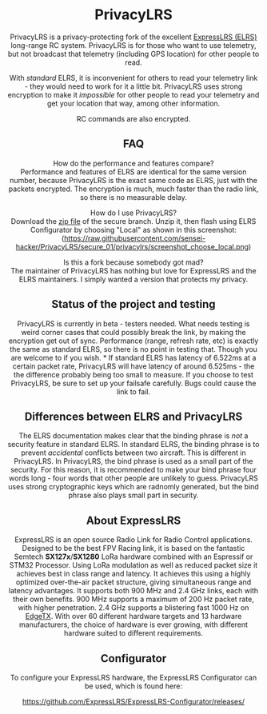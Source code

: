 
<center>

# PrivacyLRS
PrivacyLRS is a privacy-protecting fork of the excellent [ExpressLRS (ELRS)](https://www.expresslrs.org/) long-range RC system.
PrivacyLRS is for those who want to use telemetry, but not broadcast that telemetry (including GPS location) for 
other people to read.

With *standard* ELRS, it is inconvenient for others to read your telemetry link - they would need to work for it a little bit.
PrivacyLRS uses strong encryption to make it *impossible* for other people to read your telemetry and get your location
that way, among other information.

RC commands are also encrypted.

## FAQ
How do the performance and features compare?  
  Performance and features of ELRS are identical for the same version number, because PrivacyLRS is the exact same code as ELRS, just with the packets encrypted.
  The encryption is much, much faster than the radio link, so there is no measurable delay.

How do I use PrivacyLRS?  
  Download the [zip file](https://github.com/sensei-hacker/PrivacyLRS/archive/refs/heads/secure_01.zip) of the secure branch.
  Unzip it, then flash using ELRS Configurator by choosing "Local" as shown in this screenshot:
  (https://raw.githubusercontent.com/sensei-hacker/PrivacyLRS/secure_01/privacylrs/screenshot_choose_local.png)

Is this a fork because somebody got mad?  
  The maintainer of PrivacyLRS has nothing but love for ExpressLRS and the ELRS maintainers. I simply wanted a version that protects my privacy.

## Status of the project and testing
PrivacyLRS is currently in beta - testers needed. What needs testing is weird corner cases that could possibly break the
link, by making the encryption get out of sync.  Performance (range, refresh rate, etc) is exactly the same as standard ELRS,
so there is no point in testing that. Though you are welcome to if you wish.
\* If standard ELRS has latency of 6.522ms at a certain packet rate, PrivacyLRS will have latency of around 6.525ms - the
the difference probably being too small to measure.
If you choose to test PrivacyLRS, be sure to set up your failsafe carefully. Bugs could cause the link to fail.

## Differences between ELRS and PrivacyLRS
The ELRS documentation makes clear that the binding phrase is *not* a security feature in standard ELRS.
In standard ELRS, the binding phrase is to prevent *accidental* conflicts between two aircraft.
This is different in PrivacyLRS. In PrivacyLRS, the bind phrase is used as a small part of the security.
For this reason, it is recommended to make your bind phrase four words long - four words that other people are unlikely
to guess.
PrivacyLRS uses strong cryptographic keys which are radnomly generated, but the bind phrase also plays small part in
security.


## About ExpressLRS

ExpressLRS is an open source Radio Link for Radio Control applications. Designed to be the best FPV Racing link, it is based on the fantastic Semtech **SX127x**/**SX1280** LoRa hardware combined with an Espressif or STM32 Processor. Using LoRa modulation as well as reduced packet size it achieves best in class range and latency. It achieves this using a highly optimized over-the-air packet structure, giving simultaneous range and latency advantages. It supports both 900 MHz and 2.4 GHz links, each with their own benefits. 900 MHz supports a maximum of 200 Hz packet rate, with higher penetration. 2.4 GHz supports a blistering fast 1000 Hz on [EdgeTX](http://edgetx.org/). With over 60 different hardware targets and 13 hardware manufacturers, the choice of hardware is ever growing, with different hardware suited to different requirements.

## Configurator
To configure your ExpressLRS hardware, the ExpressLRS Configurator can be used, which is found here:

https://github.com/ExpressLRS/ExpressLRS-Configurator/releases/


